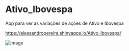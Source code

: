 # Ativo_Ibovespa
App para ver as variações de ações de Ativo e Ibovespa 

https://alessandropereira.shinyapps.io/Ativo_Ibovespa/
<!--
https://ativo-ibovespa.herokuapp.com  
https://alessandropereira.shinyapps.io/test/
https://github.com/virtualstaticvoid/heroku-buildpack-r.git
https://www.youtube.com/watch?v=EC53ftrYf9A
!-->

![image](https://user-images.githubusercontent.com/50224653/150813122-0273b5ef-091e-41d5-910f-e9976eee6502.png)
